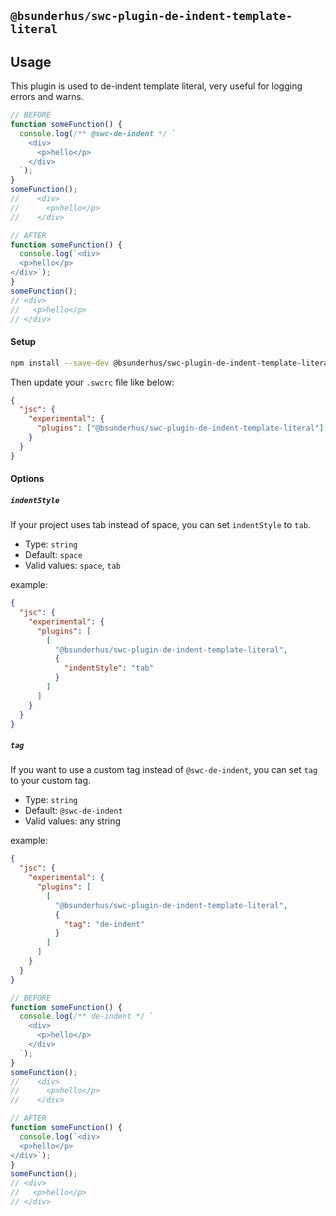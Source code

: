 ## `@bsunderhus/swc-plugin-de-indent-template-literal`

## Usage

This plugin is used to de-indent template literal,
very useful for logging errors and warns.

```js
// BEFORE
function someFunction() {
  console.log(/** @swc-de-indent */ `
    <div>
      <p>hello</p>
    </div>
  `);
}
someFunction();
//    <div>
//      <p>hello</p>
//    </div>

// AFTER
function someFunction() {
  console.log(`<div>
  <p>hello</p>
</div>`);
}
someFunction();
// <div>
//   <p>hello</p>
// </div>
```

#### Setup

```sh
npm install --save-dev @bsunderhus/swc-plugin-de-indent-template-literal @swc/core
```

Then update your `.swcrc` file like below:

```json
{
  "jsc": {
    "experimental": {
      "plugins": ["@bsunderhus/swc-plugin-de-indent-template-literal"]
    }
  }
}
```

#### Options

##### `indentStyle`

If your project uses tab instead of space, you can set `indentStyle` to `tab`.

- Type: `string`
- Default: `space`
- Valid values: `space`, `tab`

example:

```json
{
  "jsc": {
    "experimental": {
      "plugins": [
        [
          "@bsunderhus/swc-plugin-de-indent-template-literal",
          {
            "indentStyle": "tab"
          }
        ]
      ]
    }
  }
}
```

##### `tag`

If you want to use a custom tag instead of `@swc-de-indent`, you can set `tag` to your custom tag.

- Type: `string`
- Default: `@swc-de-indent`
- Valid values: any string

example:

```json
{
  "jsc": {
    "experimental": {
      "plugins": [
        [
          "@bsunderhus/swc-plugin-de-indent-template-literal",
          {
            "tag": "de-indent"
          }
        ]
      ]
    }
  }
}
```

```js
// BEFORE
function someFunction() {
  console.log(/** de-indent */ `
    <div>
      <p>hello</p>
    </div>
  `);
}
someFunction();
//    <div>
//      <p>hello</p>
//    </div>

// AFTER
function someFunction() {
  console.log(`<div>
  <p>hello</p>
</div>`);
}
someFunction();
// <div>
//   <p>hello</p>
// </div>
```

